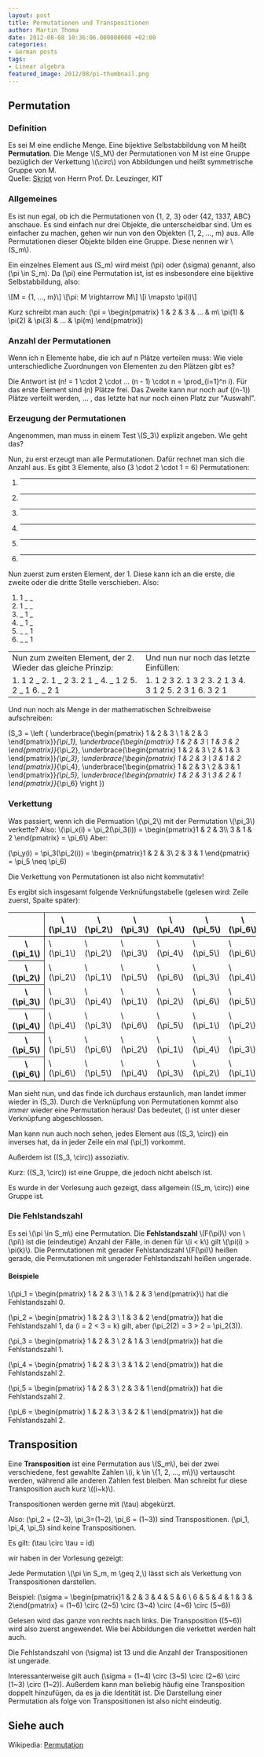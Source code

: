 ```yaml
---
layout: post
title: Permutationen und Transpositionen
author: Martin Thoma
date: 2012-08-08 10:36:06.000000000 +02:00
categories:
- German posts
tags:
- Linear algebra
featured_image: 2012/08/pi-thumbnail.png
---
```

<h2>Permutation</h2>
<h3>Definition</h3>
<div class="definition">Es sei M eine endliche Menge. Eine bijektive Selbstabbildung von M heißt <strong>Permutation</strong>. Die Menge \(S_M\) der Permutationen von M ist eine Gruppe bezüglich der Verkettung \(\circ\) von Abbildungen und heißt symmetrische Gruppe von M.</div>
Quelle: <a href="https://studium.kit.edu/sites/vab/0x40F0348A9ACDCE49A96EEE39EB076112/Vorlesungsunterlagen/LA.pdf">Skript</a> von Herrn Prof. Dr. Leuzinger, KIT

<h3>Allgemeines</h3>
Es ist nun egal, ob ich die Permutationen von {1, 2, 3} oder {42, 1337, ABC} anschaue. Es sind einfach nur drei Objekte, die unterscheidbar sind. Um es einfacher zu machen, gehen wir nun von den Objekten {1, 2, ..., m} aus. Alle Permutationen dieser Objekte bilden eine Gruppe. Diese nennen wir <span markdown="0">\(S_m\)</span>.

Ein einzelnes Element aus <span markdown="0">\(S_m\)</span> wird meist <span markdown="0">\(\pi\)</span> oder <span markdown="0">\(\sigma\)</span> genannt, also <span markdown="0">\(\pi \in S_m\)</span>. Da <span markdown="0">\(\pi\)</span> eine Permutation ist, ist es insbesondere eine bijektive Selbstabbildung, also:

\\[M = {1, ..., m}\\]
\\[\pi: M \rightarrow M\\]
\\[i \mapsto \pi(i)\\]

Kurz schreibt man auch:
<span markdown="0">\(\pi =
\begin{pmatrix} 1 & 2      & 3      & ... & m\\
           \pi(1) & \pi(2) & \pi(3) & ... & \pi(m)
\end{pmatrix}\)</span>

<h3>Anzahl der Permutationen</h3>
Wenn ich n Elemente habe, die ich auf n Plätze verteilen muss: Wie viele unterschiedliche Zuordnungen von Elementen zu den Plätzen gibt es?

Die Antwort ist <span markdown="0">\(n! = 1 \cdot 2 \cdot ... (n - 1) \cdot n = \prod_{i=1}^n i\)</span>. Für das erste Element sind <span markdown="0">\(n\)</span> Plätze frei. Das Zweite kann nur noch auf <span markdown="0">\((n-1)\)</span> Plätze verteilt werden, ... , das letzte hat nur noch einen Platz zur "Auswahl".

<h3>Erzeugung der Permutationen</h3>
Angenommen, man muss in einem Test <span markdown="0">\(S_3\)</span> explizit angeben. Wie geht das?

Nun, zu erst erzeugt man alle Permutationen. Dafür rechnet man sich die Anzahl aus. Es gibt 3 Elemente, also <span markdown="0">\(3 \cdot 2 \cdot 1 = 6\)</span> Permutationen:
1. _ _ _
2. _ _ _
3. _ _ _
4. _ _ _
5. _ _ _
6. _ _ _

Nun zuerst zum ersten Element, der 1. Diese kann ich an die erste, die zweite oder die dritte Stelle verschieben. Also:
1. 1 _ _
2. 1 _ _
3. _ 1 _
4. _ 1 _
5. _ _ 1
6. _ _ 1

<table>
<tr>
<td>Nun zum zweiten Element, der 2. Wieder das gleiche Prinzip:</td>
<td>Und nun nur noch das letzte Einfüllen:</td>
</tr>
<tr>
<td>1. 1 2 _
2. 1 _ 2
3. 2 1 _
4. _ 1 2
5. 2 _ 1
6. _ 2 1</td>
<td>1. 1 2 3
2. 1 3 2
3. 2 1 3
4. 3 1 2
5. 2 3 1
6. 3 2 1</td>
</tr>
</table>

Und nun noch als Menge in der mathematischen Schreibweise aufschreiben:

<span markdown="0">\(S_3 = \left \{
\underbrace{\begin{pmatrix}
  1 & 2 & 3 \\
  1 & 2 & 3
\end{pmatrix}}_{\pi_1},
\underbrace{\begin{pmatrix}
  1 & 2 & 3 \\
  1 & 3 & 2
\end{pmatrix}}_{\pi_2},
\underbrace{\begin{pmatrix}
  1 & 2 & 3 \\
  2 & 1 & 3
\end{pmatrix}}_{\pi_3},
\underbrace{\begin{pmatrix}
  1 & 2 & 3 \\
  3 & 1 & 2
\end{pmatrix}}_{\pi_4},
\underbrace{\begin{pmatrix}
  1 & 2 & 3 \\
  2 & 3 & 1
\end{pmatrix}}_{\pi_5},
\underbrace{\begin{pmatrix}
  1 & 2 & 3 \\
  3 & 2 & 1
\end{pmatrix}}_{\pi_6}
\right \}\)</span>

<h3>Verkettung</h3>
Was passiert, wenn ich die Permuation <span markdown="0">\(\pi_2\)</span> mit der Permutation <span markdown="0">\(\pi_3\)</span> verkette? Also:
<span markdown="0">\(\pi_x(i) = \pi_2(\pi_3(i)) = \begin{pmatrix}1 & 2 & 3\\
3 & 1 & 2 \end{pmatrix} = \pi_6\)</span>
Aber:

<span markdown="0">\(\pi_y(i) = \pi_3(\pi_2(i)) = \begin{pmatrix}1 & 2 & 3\\
2 & 3 & 1 \end{pmatrix} = \pi_5 \neq \pi_6\)</span>

Die Verkettung von Permutationen ist also nicht kommutativ!

Es ergibt sich insgesamt folgende Verknüfungstabelle (gelesen wird: Zeile zuerst, Spalte später):
<table>
<tr>
  <th style="border-right: 1px solid #000;border-bottom: 1px solid #000;">&nbsp;</th>
  <th style="border-bottom: 1px solid #000;"><span markdown="0">\(\pi_1\)</span></th>
  <th style="border-bottom: 1px solid #000;"><span markdown="0">\(\pi_2\)</span></th>
  <th style="border-bottom: 1px solid #000;"><span markdown="0">\(\pi_3\)</span></th>
  <th style="border-bottom: 1px solid #000;"><span markdown="0">\(\pi_4\)</span></th>
  <th style="border-bottom: 1px solid #000;"><span markdown="0">\(\pi_5\)</span></th>
  <th style="border-bottom: 1px solid #000;"><span markdown="0">\(\pi_6\)</span></th>
</tr>
<tr>
  <th style="border-right: 1px solid #000;"><span markdown="0">\(\pi_1\)</span></th>
  <td><span markdown="0">\(\pi_1\)</span></td>
  <td><span markdown="0">\(\pi_2\)</span></td>
  <td><span markdown="0">\(\pi_3\)</span></td>
  <td><span markdown="0">\(\pi_4\)</span></td>
  <td><span markdown="0">\(\pi_5\)</span></td>
  <td><span markdown="0">\(\pi_6\)</span></td>
</tr>
<tr>
  <th style="border-right: 1px solid #000;"><span markdown="0">\(\pi_2\)</span></th>
  <td><span markdown="0">\(\pi_2\)</span></td>
  <td><span markdown="0">\(\pi_1\)</span></td>
  <td><span markdown="0">\(\pi_5\)</span></td>
  <td><span markdown="0">\(\pi_6\)</span></td>
  <td><span markdown="0">\(\pi_3\)</span></td>
  <td><span markdown="0">\(\pi_4\)</span></td>
</tr>
<tr>
  <th style="border-right: 1px solid #000;"><span markdown="0">\(\pi_3\)</span></th>
  <td><span markdown="0">\(\pi_3\)</span></td>
  <td><span markdown="0">\(\pi_4\)</span></td>
  <td><span markdown="0">\(\pi_1\)</span></td>
  <td><span markdown="0">\(\pi_2\)</span></td>
  <td><span markdown="0">\(\pi_6\)</span></td>
  <td><span markdown="0">\(\pi_5\)</span></td>
</tr>
<tr>
  <th style="border-right: 1px solid #000;"><span markdown="0">\(\pi_4\)</span></th>
  <td><span markdown="0">\(\pi_4\)</span></td>
  <td><span markdown="0">\(\pi_3\)</span></td>
  <td><span markdown="0">\(\pi_6\)</span></td>
  <td><span markdown="0">\(\pi_5\)</span></td>
  <td><span markdown="0">\(\pi_1\)</span></td>
  <td><span markdown="0">\(\pi_2\)</span></td>
</tr>
<tr>
  <th style="border-right: 1px solid #000;"><span markdown="0">\(\pi_5\)</span></th>
  <td><span markdown="0">\(\pi_5\)</span></td>
  <td><span markdown="0">\(\pi_6\)</span></td>
  <td><span markdown="0">\(\pi_2\)</span></td>
  <td><span markdown="0">\(\pi_1\)</span></td>
  <td><span markdown="0">\(\pi_4\)</span></td>
  <td><span markdown="0">\(\pi_3\)</span></td>
</tr>
<tr>
  <th style="border-right: 1px solid #000;"><span markdown="0">\(\pi_6\)</span></th>
  <td><span markdown="0">\(\pi_6\)</span></td>
  <td><span markdown="0">\(\pi_5\)</span></td>
  <td><span markdown="0">\(\pi_4\)</span></td>
  <td><span markdown="0">\(\pi_3\)</span></td>
  <td><span markdown="0">\(\pi_2\)</span></td>
  <td><span markdown="0">\(\pi_1\)</span></td>
</tr>
</table>

Man sieht nun, und das finde ich durchaus erstaunlich, man landet immer wieder in <span markdown="0">\(S_3\)</span>. Durch die Verknüpfung von Permutationen kommt also <em>immer</em> wieder eine Permutation heraus! Das bedeutet, <span markdown="0">\(\)</span> ist unter dieser Verknüpfung abgeschlossen.

Man kann nun auch noch sehen, jedes Element aus <span markdown="0">\((S_3, \circ)\)</span> ein inverses hat, da in jeder Zeile ein mal <span markdown="0">\(\pi_1\)</span> vorkommt.

Au&szlig;erdem ist <span markdown="0">\((S_3, \circ)\)</span> assoziativ.

Kurz: <span markdown="0">\((S_3, \circ)\)</span> ist eine Gruppe, die jedoch nicht abelsch ist.

Es wurde in der Vorlesung auch gezeigt, dass allgemein <span markdown="0">\((S_m, \circ)\)</span> eine Gruppe ist.

<h3>Die Fehlstandszahl</h3>
<div class="definition">Es sei \(\pi \in S_m\) eine Permutation. Die <strong>Fehlstandszahl</strong> <span markdown="0">\(F(\pi)\)</span> von <span markdown="0">\(\pi\)</span> ist die (eindeutige) Anzahl der Fälle, in denen für <span markdown="0">\(i < k\)</span> gilt <span markdown="0">\(\pi(i) > \pi(k)\)</span>. Die Permutationen mit gerader Fehlstandszahl <span markdown="0">\(F(\pi)\)</span> hei&szlig;en gerade, die Permutationen mit ungerader Fehlstandszahl hei&szlig;en ungerade.</div>

<h4>Beispiele</h4>
<span markdown="0">\(\pi_1 = \begin{pmatrix}
  1 & 2 & 3 \\
  1 & 2 & 3
\end{pmatrix}\)</span> hat die Fehlstandszahl 0.

<span markdown="0">\(\pi_2 = \begin{pmatrix}
  1 & 2 & 3 \\
  1 & 3 & 2
\end{pmatrix}\)</span> hat die Fehlstandszahl 1, da <span markdown="0">\(i = 2 < 3 = k\)</span> gilt, aber <span markdown="0">\(\pi_2(2) = 3 > 2 = \pi_2(3)\)</span>.

<span markdown="0">\(\pi_3 = \begin{pmatrix}
  1 & 2 & 3 \\
  2 & 1 & 3
\end{pmatrix}\)</span> hat die Fehlstandszahl 1.

<span markdown="0">\(\pi_4 = \begin{pmatrix}
  1 & 2 & 3 \\
  3 & 1 & 2
\end{pmatrix}\)</span> hat die Fehlstandszahl 2.

<span markdown="0">\(\pi_5 = \begin{pmatrix}
  1 & 2 & 3 \\
  2 & 3 & 1
\end{pmatrix}\)</span> hat die Fehlstandszahl 2.

<span markdown="0">\(\pi_6 = \begin{pmatrix}
  1 & 2 & 3 \\
  3 & 2 & 1
\end{pmatrix}\)</span> hat die Fehlstandszahl 2.


<h2>Transposition</h2>
<div class="definition">Eine <strong>Transposition</strong> ist eine Permutation aus \(S_m\), bei der zwei verschiedene,
fest gewahlte Zahlen \(i, k \in \{1, 2, ..., m\}\) vertauscht werden, während alle anderen Zahlen fest bleiben.
Man schreibt fur diese Transposition auch kurz \((i~k)\).</div>

Transpositionen werden gerne mit <span markdown="0">\(\tau\)</span> abgekürzt.

Also: <span markdown="0">\(\pi_2 = (2~3), \pi_3=(1~2), \pi_6 = (1~3)\)</span> sind Transpositionen.
<span markdown="0">\(\pi_1, \pi_4, \pi_5\)</span> sind keine Transpositionen.

Es gilt: <span markdown="0">\(\tau \circ \tau = id\)</span>

wir haben in der Vorlesung gezeigt:
<div class="satz">Jede Permutation <span markdown="0">\(\pi \in S_m, m \geq 2,\)</span> lässt sich als Verkettung von Transpositionen darstellen.</div>

Beispiel:
<span markdown="0">\(\sigma = \begin{pmatrix}1 & 2 & 3 & 4 & 5 & 6 \\
6 & 5 & 4 & 1 & 3 & 2\end{pmatrix} = (1~6) \circ (2~5) \circ (3~4) \circ (4~6) \circ (5~6)\)</span>

Gelesen wird das ganze von rechts nach links. Die Transposition <span markdown="0">\((5~6)\)</span> wird also zuerst angewendet. Wie bei Abbildungen die verkettet werden halt auch.

Die Fehlstandszahl von <span markdown="0">\(\sigma\)</span> ist 13 und die Anzahl der Transpositionen ist ungerade.

Interessanterweise gilt auch <span markdown="0">\(\sigma = (1~4) \circ (3~5) \circ (2~6) \circ (1~3) \circ (1~2)\)</span>.
Au&szlig;erdem kann man beliebig häufig eine Transposition doppelt hinzufügen, da es ja die Identität ist. Die Darstellung einer Permutation als folge von Transpositionen ist also nicht eindeutig.

<h2>Siehe auch</h2>
Wikipedia: <a href="http://de.wikipedia.org/wiki/Permutation">Permutation</a>
